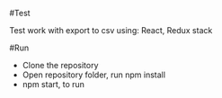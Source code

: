 #Test

Test work with export to csv using: React, Redux stack

#Run

 - Clone the repository
 - Open repository folder, run npm install
 - npm start, to run 
